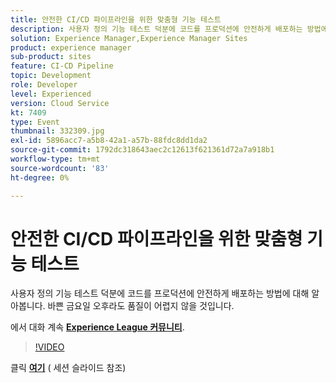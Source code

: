 ```yaml
---
title: 안전한 CI/CD 파이프라인을 위한 맞춤형 기능 테스트
description: 사용자 정의 기능 테스트 덕분에 코드를 프로덕션에 안전하게 배포하는 방법에 대해 알아봅니다. 바쁜 금요일 오후라도 품질이 어렵지 않을 것입니다.
solution: Experience Manager,Experience Manager Sites
product: experience manager
sub-product: sites
feature: CI-CD Pipeline
topic: Development
role: Developer
level: Experienced
version: Cloud Service
kt: 7409
type: Event
thumbnail: 332309.jpg
exl-id: 5896acc7-a5b8-42a1-a57b-88fdc8dd1da2
source-git-commit: 1792dc318643aec2c12613f621361d72a7a918b1
workflow-type: tm+mt
source-wordcount: '83'
ht-degree: 0%

---
```


# 안전한 CI/CD 파이프라인을 위한 맞춤형 기능 테스트

사용자 정의 기능 테스트 덕분에 코드를 프로덕션에 안전하게 배포하는 방법에 대해 알아봅니다. 바쁜 금요일 오후라도 품질이 어렵지 않을 것입니다.

에서 대화 계속 **[Experience League 커뮤니티](https://adobe.ly/36Yd3v6)**.

>[!VIDEO](https://video.tv.adobe.com/v/332309/?quality=12&learn=on&hidetitle=true)

클릭 **[여기](/help/adobe-developers-live/assets/custom-functional-tests-cicd.pdf)** ( 세션 슬라이드 참조)
